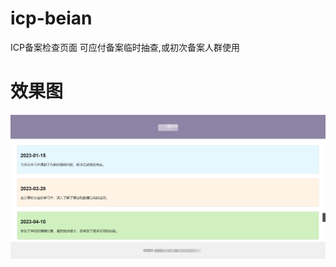 # icp-beian

ICP备案检查页面
可应付备案临时抽查,或初次备案人群使用
# 效果图

![效果图](https://github.com/lanfeifei/icp-beian/blob/205a0ff45058e1175e264a11915ff1e8abfb1f9e/img/IPC-beian%E6%95%88%E6%9E%9C%E5%9B%BE.png)
